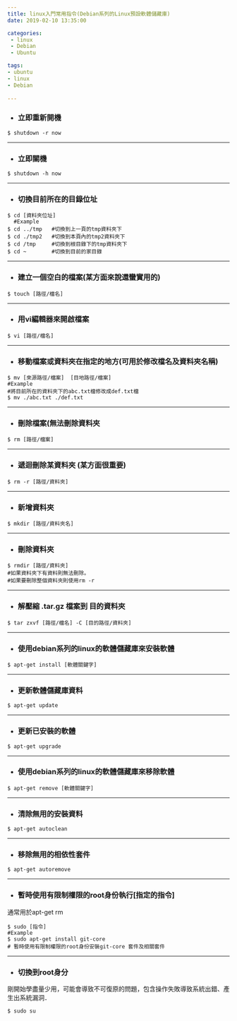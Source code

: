 ```yaml
---
title: linux入門常用指令(Debian系列的Linux預設軟體儲藏庫)
date: 2019-02-10 13:35:00

categories:
 - linux
 - Debian
 - Ubuntu

tags:
- ubuntu
- linux
- Debian
    
---
```




- ### 立即重新開機 #
```shell 
$ shutdown -r now 
```
---

- ### 立即關機 #
```shell 
$ shutdown -h now 
```
---
<!-- more -->

- ### 切換目前所在的目錄位址
```shell 
$ cd [資料夾位址] 
  #Example
$ cd ../tmp   #切換到上一頁的tmp資料夾下
$ cd ./tmp2   #切換到本頁內的tmp2資料夾下
$ cd /tmp     #切換到根目錄下的tmp資料夾下
$ cd ~        #切換到目前的家目錄
```
---
- ### 建立一個空白的檔案(某方面來說還蠻實用的)
```shell 
$ touch [路徑/檔名] 
```
---
- ### 用vi編輯器來開啟檔案
```shell 
$ vi [路徑/檔名]
```
---
- ### 移動檔案或資料夾在指定的地方(可用於修改檔名及資料夾名稱)
```shell 
$ mv [來源路徑/檔案]  [目地路徑/檔案]
#Example 
#將目前所在的資料夾下的abc.txt檔修改成def.txt檔
$ mv ./abc.txt ./def.txt
```
---
- ### 刪除檔案(無法刪除資料夾
```shell 
$ rm [路徑/檔案]
```
---
- ### 遞迴刪除某資料夾 (某方面很重要)
```shell 
$ rm -r [路徑/資料夾]
```
---
- ### 新增資料夾
```shell 
$ mkdir [路徑/資料夾名]
```
---
- ### 刪除資料夾
```shell 
$ rmdir [路徑/資料夾]
#如果資料夾下有資料則無法刪除。
#如果要刪除整個資料夾則使用rm -r 
```
---
- ### 解壓縮 .tar.gz 檔案到 目的資料夾
```shell 
$ tar zxvf [路徑/檔名] -C [目的路徑/資料夾]
```
---
- ### 使用debian系列的linux的軟體儲藏庫來安裝軟體
```shell 
$ apt-get install [軟體關鍵字]
```
---
- ### 更新軟體儲藏庫資料
```shell 
$ apt-get update
```
---
- ### 更新已安裝的軟體
```shell 
$ apt-get upgrade
```
---
- ### 使用debian系列的linux的軟體儲藏庫來移除軟體
```shell 
$ apt-get remove [軟體關鍵字]
```
---
- ### 清除無用的安裝資料
```shell 
$ apt-get autoclean 
```
---
- ### 移除無用的相依性套件
```shell 
$ apt-get autoremove
```
---
- ### 暫時使用有限制權限的root身份執行[指定的指令]
 通常用於apt-get  rm 

```shell 
$ sudo [指令]
#Example
$ sudo apt-get install git-core
# 暫時使用有限制權限的root身份安裝git-core 套件及相關套件
```
---
- ### 切換到root身分 
剛開始學盡量少用，可能會導致不可復原的問題，包含操作失敗導致系統出錯、產生出系統漏洞．
```shell 
$ sudo su
```
